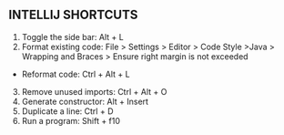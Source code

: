 ## INTELLIJ SHORTCUTS
1. Toggle the side bar:  Alt + L
2. Format existing code: File > Settings > Editor > Code Style >Java > Wrapping and Braces > Ensure right margin is not exceeded
 - Reformat code: Ctrl + Alt + L
3. Remove unused imports: Ctrl + Alt + O
4. Generate constructor: Alt + Insert
5. Duplicate a line: Ctrl + D
6. Run a program: Shift + f10
